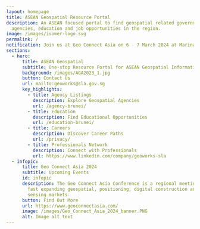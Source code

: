 ```yaml
---
layout: homepage
title: ASEAN Geospatial Resource Portal
description: An ASEAN focused portal to find geospatial related government
  agencies, education and job opportunities in the region.
image: /images/isomer-logo.svg
permalink: /
notification: Join us at Geo Connect Asia on 6 - 7 March 2024 at Marina Bay Sands!
sections:
  - hero:
      title: ASEAN Geospatial
      subtitle: One-stop Resource Portal for ASEAN Geospatial Information
      background: /images/AGA2023_1.jpg
      button: Contact Us
      url: mailto:geoworks@sla.gov.sg
      key_highlights:
        - title: Agency Listings
          description: Explore Geospatial Agencies
          url: /agency-brunei/
        - title: Education
          description: Find Educational Opportunities
          url: /education-brunei/
        - title: Careers
          description: Discover Career Paths
          url: /privacy/
        - title: Professionals Network
          description: Connect with Professionals
          url: https://www.linkedin.com/company/geoworks-sla
  - infopic:
      title: Geo Connect Asia 2024
      subtitle: Upcoming Events
      id: infopic
      description: The Geo Connect Asia Conference is a regional meeting place for the
        fast expanding geospatial, positioning, digital construction and remote
        sensing markets.
      button: Find Out More
      url: https://www.geoconnectasia.com/
      image: /images/Geo_Connect_Asia_2024_banner.PNG
      alt: Image alt text
---
```

